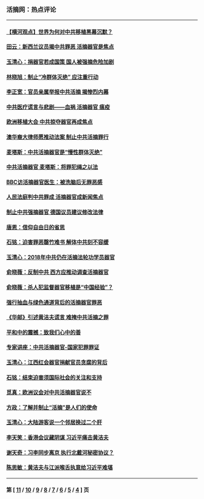 ### 活摘网：热点评论
---
#### [【横河观点】世界为何对中共移植黑幕沉默？](../../pages/nf5879/n13244249.md?09270430) 
#### [田云：新西兰议员揭中共罪恶 活摘器官是焦点](../../pages/nf5879/n13070629.md?09270430) 
#### [玉清心：捐器官若成国策 国人被强摘危险加剧](../../pages/nf5879/n12802713.md?09270430) 
#### [林晓旭：制止“冷群体灭绝” 应注重行动](../../pages/nf5879/n12779736.md?09270430) 
#### [李正宽：官员亲属举报中共活摘 揭惨烈内幕](../../pages/nf5879/n12684490.md?09270430) 
#### [中共医疗谎言与悲剧——血祸 活摘器官 瘟疫](../../pages/nf5879/n12372103.md?09270430) 
#### [欧洲移植大会 中共掠夺器官再成焦点](../../pages/nf5879/n11538883.md?09270430) 
#### [澳华裔大律师愿推动法案 制止中共活摘罪行](../../pages/nf5879/n11377039.md?09270430) 
#### [麦塔斯：中共活摘器官是“慢性群体灭绝”](../../pages/nf5879/n11350529.md?09270430) 
#### [中共活摘器官 麦塔斯：将罪犯绳之以法](../../pages/nf5879/n11347973.md?09270430) 
#### [BBC访活摘器官医生：被洗脑后无罪恶感](../../pages/nf5879/n11335935.md?09270430) 
#### [人民法庭判中共罪成 活摘器官成新闻焦点](../../pages/nf5879/n11331578.md?09270430) 
#### [制止中共强摘器官 德国议员建议修改法律](../../pages/nf5879/n11249451.md?09270430) 
#### [唐恩：信仰自由日的省思](../../pages/nf5879/n11003525.md?09270430) 
#### [石铭：迫害罪恶罄竹难书  解体中共刻不容缓](../../pages/nf5879/n10942855.md?09270430) 
#### [玉清心：2018年中共仍在活摘法轮功学员器官](../../pages/nf5879/n10914646.md?09270430) 
#### [俞晓薇：反制中共 西方应推动调查活摘器官](../../pages/nf5879/n10794671.md?09270430) 
#### [俞晓薇：杀人犯监督器官移植是“中国经验”？](../../pages/nf5879/n10466427.md?09270430) 
#### [强行抽血与绿色通道背后的活摘器官罪恶](../../pages/nf5879/n10004708.md?09270430) 
#### [《华邮》引述黄洁夫谎言 难掩中共活摘之罪](../../pages/nf5879/n9642309.md?09270430) 
#### [平和中的震撼：致我们心中的善](../../pages/nf5879/n9021123.md?09270430) 
#### [专家讲座：中共活摘器官-国家犯罪罪证](../../pages/nf5879/n8828153.md?09270430) 
#### [玉清心：江西红会器官捐献官员贪腐的背后](../../pages/nf5879/n8522122.md?09270430) 
#### [石铭：结束迫害须国际社会的关注和支持](../../pages/nf5879/n8443497.md?09270430) 
#### [觅真：欧洲议会对中共活摘器官说不](../../pages/nf5879/n8337486.md?09270430) 
#### [方政：了解并制止“活摘”是人们的使命](../../pages/nf5879/n8329214.md?09270430) 
#### [玉清心：大陆游客说一个邻居换过二个肝](../../pages/nf5879/n8291404.md?09270430) 
#### [李天笑：香港会议藏阴谋 习近平痛击黄洁夫](../../pages/nf5879/n8241459.md?09270430) 
#### [谢天奇：习李同步离京 执行北戴河秘密协议？](../../pages/nf5879/n8230418.md?09270430) 
#### [陈思敏：黄洁夫与江派喉舌执意给习近平难堪](../../pages/nf5879/n8222166.md?09270430) 

---
#### 第 [ [11](./11.md?09270430) / [10](./10.md?09270430) / [9](./9.md?09270430) / [8](./8.md?09270430) / [7](./7.md?09270430) / [6](./6.md?09270430) / [5](./5.md?09270430) / [4](./4.md?09270430) ] 页
